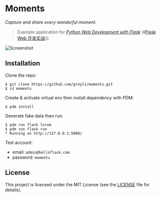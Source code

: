 # Moments

*Capture and share every wonderful moment.*

> Example application for *[Python Web Development with Flask](https://helloflask.com/en/book/1)* (《[Flask Web 开发实战](https://helloflask.com/book/4)》).

<!-- Demo: http://moments.helloflask.com -->

![Screenshot](https://helloflask.com/screenshots/moments.png)

## Installation

Clone the repo:

```
$ git clone https://github.com/greyli/moments.git
$ cd moments
```

Create & activate virtual env then install dependency with PDM:

```
$ pdm install
```

Generate fake data then run:

```
$ pdm run flask lorem
$ pdm run flask run
* Running on http://127.0.0.1:5000/
```

Test account:

* email: `admin@helloflask.com`
* password: `moments`

## License

This project is licensed under the MIT License (see the
[LICENSE](LICENSE) file for details).
